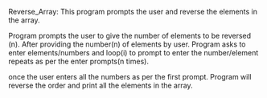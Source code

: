 Reverse_Array: This program prompts the user and reverse the elements in the array.

Program prompts the user to give the number of elements to be reversed (n). After providing the number(n) of elements by user. Program asks to enter elements/numbers and loop(i) to prompt to enter the number/element repeats as per the enter prompts(n times).

once the user enters all the numbers as per the first prompt. Program will reverse the order and print all the elements in the array.
